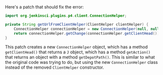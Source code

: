 Here's a patch that should fix the error:

```java
import org.jenkinsci.plugins.p4.client.ConnectionHelper;

private String getUrlFromClientHelper(ClientHelper clientHelper) {
    ConnectionHelper connectionHelper = new ConnectionHelper(null, null, null);
    return connectionHelper.getChange(connectionHelper.getClientHead()).getAction().getDepotPath();
}
```

This patch creates a new `ConnectionHelper` object, which has a method `getClientHead()` that returns a `J` object, which has a method `getAction()` that returns an object with a method `getDepotPath()`. This is similar to what the original code was trying to do, but using the new `ConnectionHelper` class instead of the removed `ClientHelper` constructor.